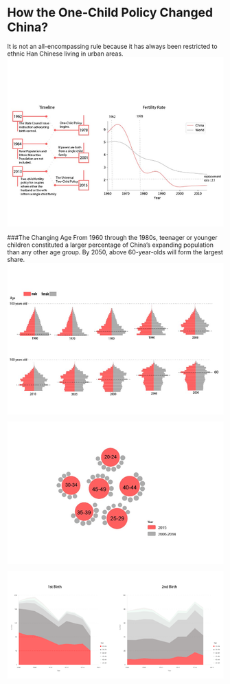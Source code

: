 # How the One-Child Policy Changed China?

It is not an all-encompassing rule because it has always been restricted to ethnic Han Chinese living in urban areas.
![](three-01.jpg)

###The Changing Age
From 1960 through the 1980s, teenager or younger children constituted a larger percentage of China’s expanding population than any other age group. 
By 2050, above 60-year-olds will form the largest share.
![](three-02.jpg)

![](three-03.jpg)

![](09.png)